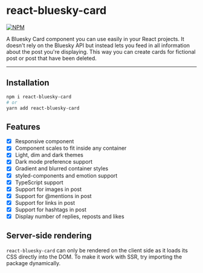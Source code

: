 # react-bluesky-card

[![NPM](https://img.shields.io/npm/v/react-bluesky-card.svg)](https://www.npmjs.com/package/react-bluesky-card)

A Bluesky Card component you can use easily in your React projects. It doesn't rely on the Bluesky API but instead lets you feed in all information about the post you're displaying. This way you can create cards for fictional post or post that have been deleted.

---

## Installation

```bash
npm i react-bluesky-card
# or
yarn add react-bluesky-card
```

## Features

- [x] Responsive component
- [x] Component scales to fit inside any container
- [x] Light, dim and dark themes
- [x] Dark mode preference support
- [x] Gradient and blurred container styles
- [x] styled-components and emotion support
- [x] TypeScript support
- [x] Support for images in post
- [x] Support for @mentions in post
- [x] Support for links in post
- [x] Support for hashtags in post
- [x] Display number of replies, reposts and likes

## Server-side rendering

`react-bluesky-card` can only be rendered on the client side as it loads its CSS directly into the DOM.
To make it work with SSR, try importing the package dynamically.
